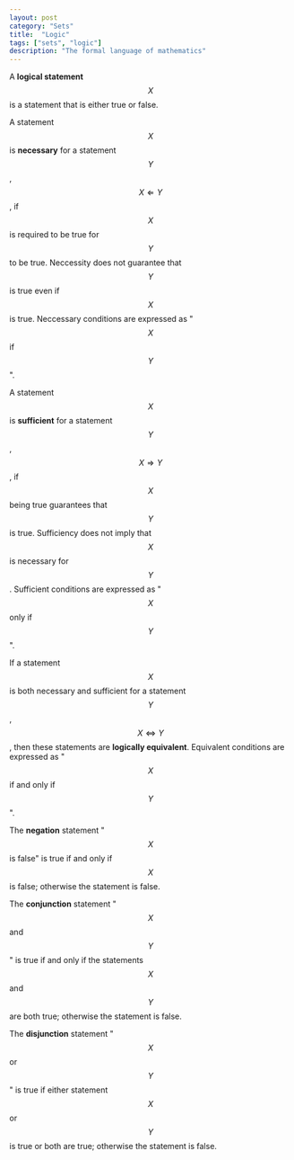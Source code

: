 ```yaml
---
layout: post
category: "Sets"
title:  "Logic"
tags: ["sets", "logic"]
description: "The formal language of mathematics"
---
```


A **logical statement** $$X$$ is a statement that is either true or false.

A statement $$X$$ is **necessary** for a statement $$Y$$, $$X \Leftarrow Y$$, if $$X$$ is required to be true for $$Y$$ to be true. Neccessity does not guarantee that $$Y$$ is true even if $$X$$ is true. Neccessary conditions are expressed as "$$X$$ if $$Y$$".

A statement $$X$$ is **sufficient** for a statement $$Y$$, $$X \Rightarrow Y$$, if $$X$$ being true guarantees that $$Y$$ is true. Sufficiency does not imply that $$X$$ is necessary for $$Y$$. Sufficient conditions are expressed as "$$X$$ only if $$Y$$".

If a statement $$X$$ is both necessary and sufficient for a statement $$Y$$, $$X \Leftrightarrow Y$$, then these statements are **logically equivalent**. Equivalent conditions are expressed as "$$X$$ if and only if $$Y$$".

The **negation** statement "$$X$$ is false" is true if and only if $$X$$ is false; otherwise the statement is false.

The **conjunction** statement "$$X$$ and $$Y$$" is true if and only if the statements $$X$$ and $$Y$$ are both true; otherwise the statement is false.

The **disjunction** statement "$$X$$ or $$Y$$" is true if either statement $$X$$ or $$Y$$ is true or both are true; otherwise the statement is false.
